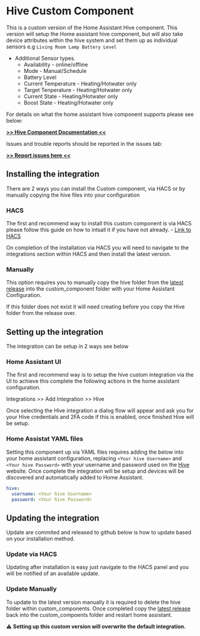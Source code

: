 # Hive Custom Component
This is a custom version of the Home Assistant Hive component.
This version will setup the Home assistant hive component, but will
also take device attributes within the hive system and set them up 
as individual sensors e.g `Living Room Lamp Battery Level`

* Additional Sensor types.
  * Availability - online/offline
  * Mode - Manual/Schedule
  * Battery Level
  * Current Temperature - Heating/Hotwater only
  * Target Tenperature - Heating/Hotwater only
  * Current State - Heating/Hotwater only
  * Boost State - Heating/Hotwater only



For details on what the home assistant hive component supports please see below:

[**>> Hive Component Documentation <<**](https://www.home-assistant.io/integrations/hive/)

Issues and trouble reports should be reported in the issues tab:

[**>> Report issues here <<**](https://github.com/Pyhive/HA-Hive-Custom-Component/issues)


## Installing the integration
There are 2 ways you can install the Custom component, via HACS 
or by manually copying the hive files into your configuration

### HACS
The first and recommend way to install this custom component
is via HACS please follow this guide on how to intsall it if you have not already. - [Link to HACS](https://hacs.xyz/)

On completion of the installation via HACS you will need to navigate
to the integrations section within HACS and then install the latest version.

### Manually
This option requires you to manually copy the hive folder from the [latest release](https://github.com/Pyhive/HA-Hive-Custom-Component/releases/latest)
into the custom_component folder with your Home Assistant Configuration.

If this folder does not exist it will need creating before you copy 
the Hive folder from the release over.


## Setting up the integration
The integration can be setup in 2 ways see below

### Home Assistant UI
The first and recommend way is to setup the hive custom integration via the UI
to achieve this complete the following actions in the home assistant configuration.

Integrations >> Add Integration >> Hive

Once selecting the Hive integration a dialog flow will appear and ask you for your
Hive credentials and 2FA code if this is enabled, once finished Hive will be setup.

### Home Assistat YAML files
Setting this component up via YAML files requires adding the below into your home assistant 
configuration, replacing `<Your hive Username>` and `<Your hive Password>`
with your username and password used on the [Hive](https://hivehome.com/) website.
Once complete the integration will be setup and devices will be discovered and automatically added
to Home Assistant.

```yaml
hive:
  username: <Your hive Username>
  password: <Your hive Password>
```

## Updating the integration
Update are commited and released to github below is how to update based on your installation method.

### Update via HACS
Updating after installation is easy just navigate to the HACS panel and you will be notified of an available update.


### Update Manually
To update to the latest version manually it is required to delete the hive folder within custom_components.
Once completed copy the [latest release](https://github.com/Pyhive/HA-Hive-Custom-Component/releases/latest) back into the custom_compoents folder and restart home assistant.

:warning: **Setting up this custom version will overwrite the default integration.**

